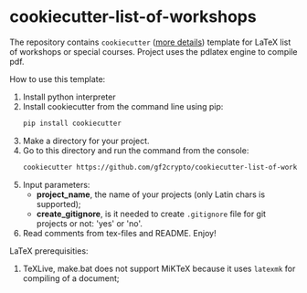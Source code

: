 # cookiecutter-list-of-workshops

The repository contains `cookiecutter` ([more details](https://cookiecutter.readthedocs.io/en/latest/)) template for LaTeX list of workshops or special courses. Project uses the pdlatex engine to compile pdf.

How to use this template:
1. Install python interpreter
2. Install cookiecutter from the command line using pip:
   ```bash
   pip install cookiecutter
   ```
3. Make a directory for your project.
4. Go to this directory and run the command from the console:
   ```bash
   cookiecutter https://github.com/gf2crypto/cookiecutter-list-of-workshops.git
   ```
5. Input parameters:
     - **project_name**, the name of your projects (only Latin chars is supported);
     - **create_gitignore**, is it needed to create `.gitignore` file for git projects or not: 'yes' or 'no'.
6. Read comments from tex-files and README. Enjoy!

LaTeX prerequisities:
1. TeXLive, make.bat does not support MiKTeX because it  uses `latexmk`  for compiling of a document;
